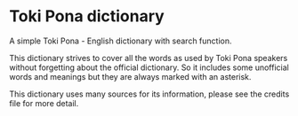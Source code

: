 # Toki Pona dictionary

A simple Toki Pona - English dictionary with search function.

This dictionary strives to cover all the words as used by Toki Pona speakers without forgetting about the official dictionary. So it includes some unofficial words and meanings but they are always marked with an asterisk.

This dictionary uses many sources for its information, please see the credits file for more detail.
